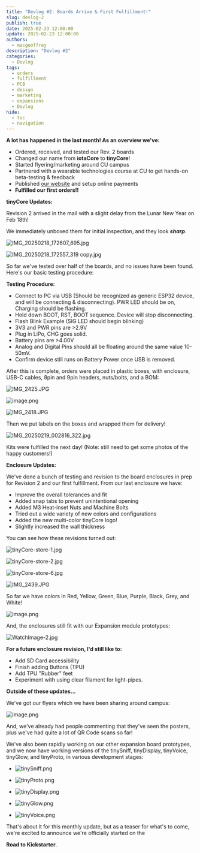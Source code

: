 ```yaml
---
title: "Devlog #2: Boards Arrive & First Fulfillment!"
slug: devlog-2
publish: true
date: 2025-02-23 12:00:00
update: 2025-02-23 12:00:00
authors: 
  - macgeoffrey
description: "Devlog #2"
categories:
  - Devlog
tags:
  - orders
  - fulfillment
  - PCB
  - design
  - marketing
  - expansions
  - Devlog
hide:
  - toc
  - navigation
---
```


**A lot has happened in the last month! As an overview we've:**

- Ordered, received, and tested our Rev. 2 boards
- Changed our name from **iotaCore** to **tinyCore**!
- Started flyering/marketing around CU campus
- Partnered with a wearable technologies course at CU to get hands-on beta-testing & feedback
- Published [our website](http://mr.industries) and setup online payments
- **Fulfilled our first orders!!**

<!-- more -->

**tinyCore Updates:**

Revision 2 arrived in the mail with a slight delay from the Lunar New Year on Feb 18th!

We immediately unboxed them for initial inspection, and they look ***sharp***. 

![IMG_20250218_172607_695.jpg](devlog-2/IMG_20250218_172607_695.jpg)

![IMG_20250218_172557_319 copy.jpg](devlog-2/IMG_20250218_172557_319_copy.jpg)

So far we've tested over half of the boards, and no issues have been found. Here's our basic testing procedure:

**Testing Procedure:**

- Connect to PC via USB (Should be recognized as generic ESP32 device, and will be connecting & disconnecting). PWR LED should be on, Charging should be flashing.
- Hold down BOOT, RST, BOOT sequence. Device will stop disconnecting.
- Flash Blink Example (SIG LED should begin blinking)
- 3V3 and PWR pins are >2.9V
- Plug in LiPo, CHG goes solid.
- Battery pins are >4.00V
- Analog and Digital Pins should all be floating around the same value 10-50mV.
- Confirm device still runs on Battery Power once USB is removed.

After this is complete, orders were placed in plastic boxes, with enclosure, USB-C cables, 8pin and 9pin headers, nuts/bolts, and a BOM:

![IMG_2425.JPG](devlog-2/IMG_2425.jpg)

![image.png](devlog-2/image11.png)

![IMG_2418.JPG](devlog-2/IMG_2418.jpg)

Then we put labels on the boxes and wrapped them for delivery!

![IMG_20250219_002816_322.jpg](devlog-2/43e9603a-8b88-451d-8ab5-45c5be8ce2d4.png)

Kits were fulfilled the next day! (Note: still need to get some photos of the happy customers!)

**Enclosure Updates:**

We've done a bunch of testing and revision to the board enclosures in prep for Revision 2 and our first fulfillment. From our last enclosure we have:

- Improve the overall tolerances and fit
- Added snap tabs to prevent unintentional opening
- Added M3 Heat-inset Nuts and Machine Bolts
- Tried out a wide variety of new colors and configurations
- Added the new multi-color tinyCore logo!
- Slightly increased the wall thickness

You can see how these revisions turned out:

![tinyCore-store-1.jpg](devlog-2/tinyCore-store-1.jpg)

![tinyCore-store-2.jpg](devlog-2/tinyCore-store-2.jpg)

![tinyCore-store-6.jpg](devlog-2/tinyCore-store-6.jpg)

![IMG_2439.JPG](devlog-2/5da02b4b-26ff-4d94-8f46-34d1b2ad6d27.png)

So far we have colors in Red, Yellow, Green, Blue, Purple, Black, Grey, and White!

![image.png](devlog-2/79004a16-4446-4bd2-ac19-3e32ae247351.png)

And, the enclosures still fit with our Expansion module prototypes:

![WatchImage-2.jpg](devlog-2/c3f84132-d6b2-44f6-b5e2-2793f9ab2bba.png)

**For a future enclosure revision, I'd still like to:**

- Add SD Card accessibility
- Finish adding Buttons (TPU)
- Add TPU "Rubber" feet
- Experiment with using clear filament for light-pipes.

**Outside of these updates...**

We've got our flyers which we have been sharing around campus:

![image.png](devlog-2/image12.png)

And, we've already had people commenting that they've seen the posters, plus we've had quite a lot of QR Code scans so far!

We've also been rapidly working on our other expansion board prototypes, and we now have working versions of the tinySniff, tinyDisplay, tinyVoice, tinyGlow, and tinyProto, in various development stages:

<div class="grid cards" markdown>

- ![tinySniff.png](devlog-2/tinySniff.png)

- ![tinyProto.png](devlog-2/tinyProto.png)

- ![tinyDisplay.png](devlog-2/tinyDisplay.png)

- ![tinyGlow.png](devlog-2/tinyGlow.png)

- ![tinyVoice.png](devlog-2/tinyVoice.png)

</div>

That's about it for this monthly update, but as a teaser for what's to come, we're excited to announce we're officially started on the 

**Road to Kickstarter**.